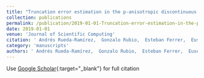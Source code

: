 ```yaml
---
title: "Truncation error estimation in the p-anisotropic discontinuous Galerkin spectral element method"
collection: publications
permalink: /publication/2019-01-01-Truncation-error-estimation-in-the-p-anisotropic-discontinuous-Galerkin-spectral-element-method
date: 2019-01-01
venue: 'Journal of Scientific Computing'
citation: ' Andrés Rueda-Ramírez,  Gonzalo Rubio,  Esteban Ferrer,  Eusebio Valero, &quot;Truncation error estimation in the p-anisotropic discontinuous Galerkin spectral element method.&quot; Journal of Scientific Computing, 2019.'
category: 'manuscripts'
authors: ' Andrés Rueda-Ramírez,  Gonzalo Rubio,  Esteban Ferrer,  Eusebio Valero'
---
```

Use [Google Scholar](https://scholar.google.com/scholar?q=Truncation+error+estimation+in+the+p+anisotropic+discontinuous+Galerkin+spectral+element+method){:target="_blank"} for full citation